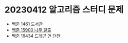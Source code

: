# 20230412 알고리즘 스터디 문제

- [백준 1461 도서관](https://www.acmicpc.net/problem/1461)
- [백준 15900 나무 탈출](https://www.acmicpc.net/problem/15900)
- [백준 16434 드래곤 앤 던전](https://www.acmicpc.net/problem/16434)
